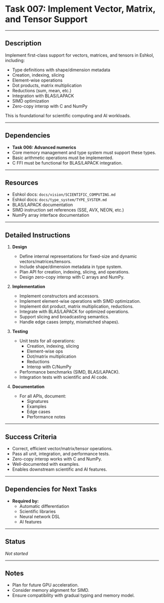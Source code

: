 # Task 007: Implement Vector, Matrix, and Tensor Support

---

## Description

Implement first-class support for vectors, matrices, and tensors in Eshkol, including:

- Type definitions with shape/dimension metadata
- Creation, indexing, slicing
- Element-wise operations
- Dot products, matrix multiplication
- Reductions (sum, mean, etc.)
- Integration with BLAS/LAPACK
- SIMD optimization
- Zero-copy interop with C and NumPy

This is foundational for scientific computing and AI workloads.

---

## Dependencies

- **Task 006: Advanced numerics**
- Core memory management and type system must support these types.
- Basic arithmetic operations must be implemented.
- C FFI must be functional for BLAS/LAPACK integration.

---

## Resources

- Eshkol docs: `docs/vision/SCIENTIFIC_COMPUTING.md`
- Eshkol docs: `docs/type_system/TYPE_SYSTEM.md`
- BLAS/LAPACK documentation
- SIMD instruction set references (SSE, AVX, NEON, etc.)
- NumPy array interface documentation

---

## Detailed Instructions

1. **Design**

   - Define internal representations for fixed-size and dynamic vectors/matrices/tensors.
   - Include shape/dimension metadata in type system.
   - Plan API for creation, indexing, slicing, and operations.
   - Design zero-copy interop with C arrays and NumPy.

2. **Implementation**

   - Implement constructors and accessors.
   - Implement element-wise operations with SIMD optimization.
   - Implement dot product, matrix multiplication, reductions.
   - Integrate with BLAS/LAPACK for optimized operations.
   - Support slicing and broadcasting semantics.
   - Handle edge cases (empty, mismatched shapes).

3. **Testing**

   - Unit tests for all operations:
     - Creation, indexing, slicing
     - Element-wise ops
     - Dot/matrix multiplication
     - Reductions
     - Interop with C/NumPy
   - Performance benchmarks (SIMD, BLAS/LAPACK).
   - Integration tests with scientific and AI code.

4. **Documentation**

   - For all APIs, document:
     - Signatures
     - Examples
     - Edge cases
     - Performance notes

---

## Success Criteria

- Correct, efficient vector/matrix/tensor operations.
- Pass all unit, integration, and performance tests.
- Zero-copy interop works with C and NumPy.
- Well-documented with examples.
- Enables downstream scientific and AI features.

---

## Dependencies for Next Tasks

- **Required by:**  
  - Automatic differentiation  
  - Scientific libraries  
  - Neural network DSL  
  - AI features

---

## Status

_Not started_

---

## Notes

- Plan for future GPU acceleration.
- Consider memory alignment for SIMD.
- Ensure compatibility with gradual typing and memory model.
